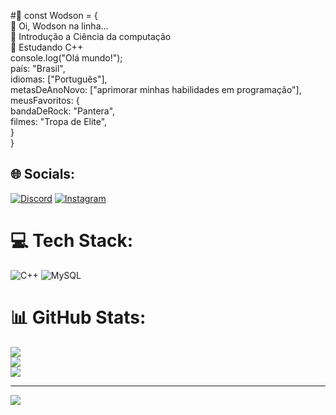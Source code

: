 #💫 const Wodson = {<br>👋 Oi, Wodson na linha...<br>👀 Introdução a Ciência da computação<br>🌱 Estudando C++<br> console.log("Olá mundo!");<br>país: "Brasil", <br>idiomas: ["Português"],<br>metasDeAnoNovo: ["aprimorar minhas habilidades em programação"],<br>      meusFavoritos: { <br>      bandaDeRock: "Pantera",<br>      filmes: "Tropa de Elite",<br>      }<br>}<br>


## 🌐 Socials:
[![Discord](https://img.shields.io/badge/Discord-%237289DA.svg?logo=discord&logoColor=white)](htttps://discord.gg/woth#4322) [![Instagram](https://img.shields.io/badge/Instagram-%23E4405F.svg?logo=Instagram&logoColor=white)](https://instagram.com/@alca_massa_alvo) 

# 💻 Tech Stack:
![C++](https://img.shields.io/badge/c++-%2300599C.svg?style=for-the-badge&logo=c%2B%2B&logoColor=white) ![MySQL](https://img.shields.io/badge/mysql-%2300f.svg?style=for-the-badge&logo=mysql&logoColor=white)
# 📊 GitHub Stats:
![](https://github-readme-stats.vercel.app/api?username=Wodson-OSF&theme=blue-green&hide_border=false&include_all_commits=false&count_private=false)<br/>
![](https://github-readme-streak-stats.herokuapp.com/?user=Wodson-OSF&theme=blue-green&hide_border=false)<br/>
![](https://github-readme-stats.vercel.app/api/top-langs/?username=Wodson-OSF&theme=blue-green&hide_border=false&include_all_commits=false&count_private=false&layout=compact)

---
[![](https://visitcount.itsvg.in/api?id=Wodson-OSF&icon=0&color=0)](https://visitcount.itsvg.in)

<!-- Proudly created with GPRM ( https://gprm.itsvg.in ) -->
